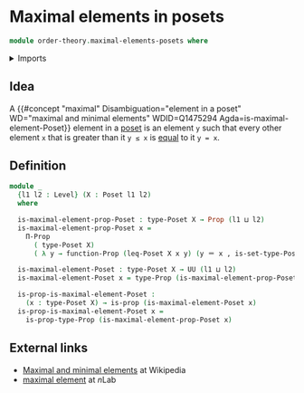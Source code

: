 # Maximal elements in posets

```agda
module order-theory.maximal-elements-posets where
```

<details><summary>Imports</summary>

```agda
open import foundation.dependent-pair-types
open import foundation.universe-levels

open import foundation-core.identity-types
open import foundation-core.propositions

open import order-theory.posets
```

</details>

## Idea

A
{{#concept "maximal" Disambiguation="element in a poset" WD="maximal and minimal elements" WDID=Q1475294 Agda=is-maximal-element-Poset}}
element in a [poset](order-theory.posets.md) is an element `y` such that every
other element `x` that is greater than it `y ≤ x` is
[equal](foundation-core.identity-types.md) to it `y = x`.

## Definition

```agda
module _
  {l1 l2 : Level} (X : Poset l1 l2)
  where

  is-maximal-element-prop-Poset : type-Poset X → Prop (l1 ⊔ l2)
  is-maximal-element-prop-Poset x =
    Π-Prop
      ( type-Poset X)
      ( λ y → function-Prop (leq-Poset X x y) (y ＝ x , is-set-type-Poset X y x))

  is-maximal-element-Poset : type-Poset X → UU (l1 ⊔ l2)
  is-maximal-element-Poset x = type-Prop (is-maximal-element-prop-Poset x)

  is-prop-is-maximal-element-Poset :
    (x : type-Poset X) → is-prop (is-maximal-element-Poset x)
  is-prop-is-maximal-element-Poset x =
    is-prop-type-Prop (is-maximal-element-prop-Poset x)
```

## External links

- [Maximal and minimal elements](https://en.wikipedia.org/wiki/Maximal_and_minimal_elements)
  at Wikipedia
- [maximal element](https://ncatlab.org/nlab/show/maximal+element) at $n$Lab
